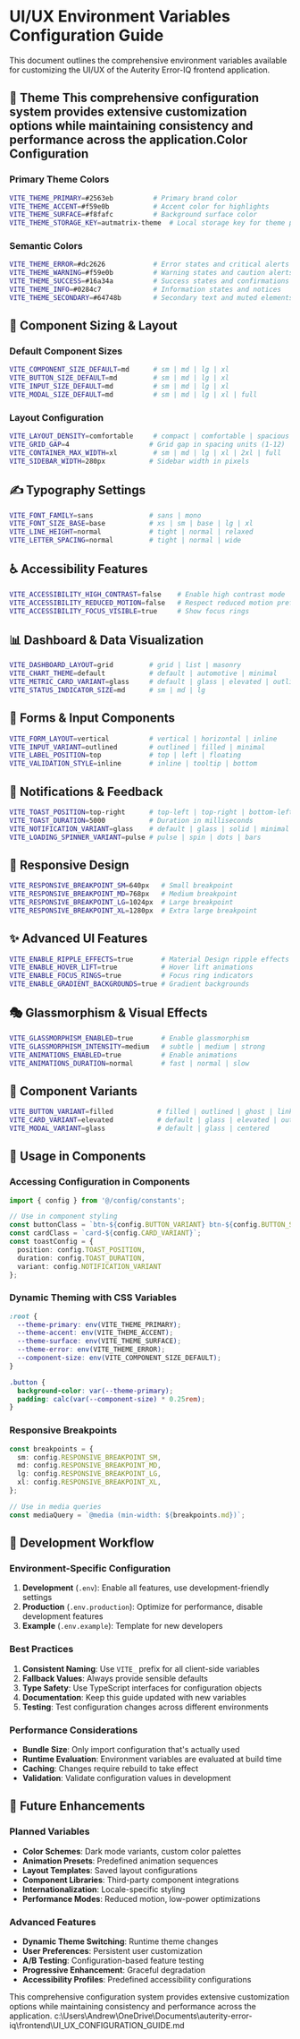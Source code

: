 # UI/UX Environment Variables Configuration Guide

This document outlines the comprehensive environment variables available for customizing the UI/UX of the Auterity Error-IQ frontend application.

## 🎨 Theme This comprehensive configuration system provides extensive customization options while maintaining consistency and performance across the application.Color Configuration

### Primary Theme Colors

```bash
VITE_THEME_PRIMARY=#2563eb          # Primary brand color
VITE_THEME_ACCENT=#f59e0b           # Accent color for highlights
VITE_THEME_SURFACE=#f8fafc          # Background surface color
VITE_THEME_STORAGE_KEY=autmatrix-theme  # Local storage key for theme persistence
```

### Semantic Colors

```bash
VITE_THEME_ERROR=#dc2626            # Error states and critical alerts
VITE_THEME_WARNING=#f59e0b          # Warning states and caution alerts
VITE_THEME_SUCCESS=#16a34a          # Success states and confirmations
VITE_THEME_INFO=#0284c7             # Information states and notices
VITE_THEME_SECONDARY=#64748b        # Secondary text and muted elements
```

## 📏 Component Sizing & Layout

### Default Component Sizes

```bash
VITE_COMPONENT_SIZE_DEFAULT=md      # sm | md | lg | xl
VITE_BUTTON_SIZE_DEFAULT=md         # sm | md | lg | xl
VITE_INPUT_SIZE_DEFAULT=md          # sm | md | lg | xl
VITE_MODAL_SIZE_DEFAULT=md          # sm | md | lg | xl | full
```

### Layout Configuration

```bash
VITE_LAYOUT_DENSITY=comfortable     # compact | comfortable | spacious
VITE_GRID_GAP=4                    # Grid gap in spacing units (1-12)
VITE_CONTAINER_MAX_WIDTH=xl         # sm | md | lg | xl | 2xl | full
VITE_SIDEBAR_WIDTH=280px           # Sidebar width in pixels
```

## ✍️ Typography Settings

```bash
VITE_FONT_FAMILY=sans              # sans | mono
VITE_FONT_SIZE_BASE=base           # xs | sm | base | lg | xl
VITE_LINE_HEIGHT=normal            # tight | normal | relaxed
VITE_LETTER_SPACING=normal         # tight | normal | wide
```

## ♿ Accessibility Features

```bash
VITE_ACCESSIBILITY_HIGH_CONTRAST=false    # Enable high contrast mode
VITE_ACCESSIBILITY_REDUCED_MOTION=false   # Respect reduced motion preferences
VITE_ACCESSIBILITY_FOCUS_VISIBLE=true     # Show focus rings
```

## 📊 Dashboard & Data Visualization

```bash
VITE_DASHBOARD_LAYOUT=grid         # grid | list | masonry
VITE_CHART_THEME=default           # default | automotive | minimal
VITE_METRIC_CARD_VARIANT=glass     # default | glass | elevated | outline
VITE_STATUS_INDICATOR_SIZE=md      # sm | md | lg
```

## 📝 Forms & Input Components

```bash
VITE_FORM_LAYOUT=vertical          # vertical | horizontal | inline
VITE_INPUT_VARIANT=outlined        # outlined | filled | minimal
VITE_LABEL_POSITION=top            # top | left | floating
VITE_VALIDATION_STYLE=inline       # inline | tooltip | bottom
```

## 🔔 Notifications & Feedback

```bash
VITE_TOAST_POSITION=top-right      # top-left | top-right | bottom-left | bottom-right
VITE_TOAST_DURATION=5000           # Duration in milliseconds
VITE_NOTIFICATION_VARIANT=glass    # default | glass | solid | minimal
VITE_LOADING_SPINNER_VARIANT=pulse # pulse | spin | dots | bars
```

## 📱 Responsive Design

```bash
VITE_RESPONSIVE_BREAKPOINT_SM=640px   # Small breakpoint
VITE_RESPONSIVE_BREAKPOINT_MD=768px   # Medium breakpoint
VITE_RESPONSIVE_BREAKPOINT_LG=1024px  # Large breakpoint
VITE_RESPONSIVE_BREAKPOINT_XL=1280px  # Extra large breakpoint
```

## ✨ Advanced UI Features

```bash
VITE_ENABLE_RIPPLE_EFFECTS=true       # Material Design ripple effects
VITE_ENABLE_HOVER_LIFT=true           # Hover lift animations
VITE_ENABLE_FOCUS_RINGS=true          # Focus ring indicators
VITE_ENABLE_GRADIENT_BACKGROUNDS=true # Gradient backgrounds
```

## 🎭 Glassmorphism & Visual Effects

```bash
VITE_GLASSMORPHISM_ENABLED=true       # Enable glassmorphism
VITE_GLASSMORPHISM_INTENSITY=medium   # subtle | medium | strong
VITE_ANIMATIONS_ENABLED=true          # Enable animations
VITE_ANIMATIONS_DURATION=normal       # fast | normal | slow
```

## 🧩 Component Variants

```bash
VITE_BUTTON_VARIANT=filled           # filled | outlined | ghost | link
VITE_CARD_VARIANT=elevated           # default | glass | elevated | outline
VITE_MODAL_VARIANT=glass             # default | glass | centered
```

## 🚀 Usage in Components

### Accessing Configuration in Components

```typescript
import { config } from '@/config/constants';

// Use in component styling
const buttonClass = `btn-${config.BUTTON_VARIANT} btn-${config.BUTTON_SIZE_DEFAULT}`;
const cardClass = `card-${config.CARD_VARIANT}`;
const toastConfig = {
  position: config.TOAST_POSITION,
  duration: config.TOAST_DURATION,
  variant: config.NOTIFICATION_VARIANT
};
```

### Dynamic Theming with CSS Variables

```css
:root {
  --theme-primary: env(VITE_THEME_PRIMARY);
  --theme-accent: env(VITE_THEME_ACCENT);
  --theme-surface: env(VITE_THEME_SURFACE);
  --theme-error: env(VITE_THEME_ERROR);
  --component-size: env(VITE_COMPONENT_SIZE_DEFAULT);
}

.button {
  background-color: var(--theme-primary);
  padding: calc(var(--component-size) * 0.25rem);
}
```

### Responsive Breakpoints

```typescript
const breakpoints = {
  sm: config.RESPONSIVE_BREAKPOINT_SM,
  md: config.RESPONSIVE_BREAKPOINT_MD,
  lg: config.RESPONSIVE_BREAKPOINT_LG,
  xl: config.RESPONSIVE_BREAKPOINT_XL,
};

// Use in media queries
const mediaQuery = `@media (min-width: ${breakpoints.md})`;
```

## 🔧 Development Workflow

### Environment-Specific Configuration

1. **Development** (`.env`): Enable all features, use development-friendly settings
2. **Production** (`.env.production`): Optimize for performance, disable development features
3. **Example** (`.env.example`): Template for new developers

### Best Practices

1. **Consistent Naming**: Use `VITE_` prefix for all client-side variables
2. **Fallback Values**: Always provide sensible defaults
3. **Type Safety**: Use TypeScript interfaces for configuration objects
4. **Documentation**: Keep this guide updated with new variables
5. **Testing**: Test configuration changes across different environments

### Performance Considerations

- **Bundle Size**: Only import configuration that's actually used
- **Runtime Evaluation**: Environment variables are evaluated at build time
- **Caching**: Changes require rebuild to take effect
- **Validation**: Validate configuration values in development

## 🎯 Future Enhancements

### Planned Variables

- **Color Schemes**: Dark mode variants, custom color palettes
- **Animation Presets**: Predefined animation sequences
- **Layout Templates**: Saved layout configurations
- **Component Libraries**: Third-party component integrations
- **Internationalization**: Locale-specific styling
- **Performance Modes**: Reduced motion, low-power optimizations

### Advanced Features

- **Dynamic Theme Switching**: Runtime theme changes
- **User Preferences**: Persistent user customization
- **A/B Testing**: Configuration-based feature testing
- **Progressive Enhancement**: Graceful degradation
- **Accessibility Profiles**: Predefined accessibility configurations

This comprehensive configuration system provides extensive customization options while maintaining consistency and performance across the application.</content>
<parameter name="filePath">c:\Users\Andrew\OneDrive\Documents\auterity-error-iq\frontend\UI_UX_CONFIGURATION_GUIDE.md
